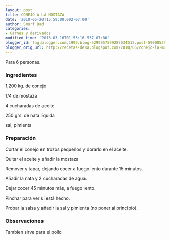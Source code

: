 ```yaml
---
layout: post
title: CONEJO A LA MOSTAZA
date: '2010-05-20T15:59:00.002-07:00'
author: Smurf Dad
categories:
- Carnes y derivados
modified_time: '2016-03-16T01:53:16.537-07:00'
blogger_id: tag:blogger.com,1999:blog-5299957599287034512.post-5900852959572861570
blogger_orig_url: http://recetas-desa.blogspot.com/2010/05/conejo-la-mostaza.html
---
```


Para 6 personas.

<h3>Ingredientes</h3>

1,200  kg. de conejo

1/4 de mostaza

4 cucharadas de aceite

250 grs. de nata l&iacute;quida

sal, pimienta

<h3>Preparaci&oacute;n</h3>

Cortar el conejo en trozos peque&ntilde;os y dorarlo en el aceite.

Quitar el aceite y a&ntilde;adir la mostaza

Remover y tapar, dejando cocer a fuego lento durante 15 minutos.

A&ntilde;adir la nata y 2 cucharadas de agua.

Dejar cocer 45 minutos m&aacute;s, a fuego lento.

Pinchar para ver si est&aacute; hecho.

Probar la salsa y a&ntilde;adir la sal y pimienta (no poner al principio).

<h3>Observaciones</h3>

Tambien sirve para el pollo

